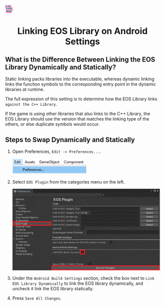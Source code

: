 <a href="/readme.md"><img src="/docs/images/PlayEveryWareLogo.gif" alt="Lobby Screenshot" width="5%"/></a>

# <div align="center">Linking EOS Library on Android Settings</div> <a name="linking-eos-library-on-android-settings" />

## What is the Difference Between Linking the EOS Library Dynamically and Statically?

Static linking packs libraries into the executable, whereas dynamic linking links the function symbols to the corresponding entry point in the dynamic libraries at runtime.

The full expression of this setting is to determine how the EOS Library links `against the C++ Library`.  

If the game is using other libraries that also links to the C++ Library, the EOS Library should use the version that matches the linking type of the others, or else duplicate symbols would occur.  

## Steps to Swap Dynamically and Statically

1. Open Preferences, `Edit -> Preferences...`.

    ![EOS Config UI](/docs/images/preferences_menu.gif)

2. Select `EOS Plugin` from the categories menu on the left.

    ![EOS Config UI](/docs/images/link_eos_lib_instructions.gif)

3. Under the `Android Build Settings` section, check the box next to `Link EOS Library Dynamically` to link the EOS library dynamically, and uncheck it link the EOS library statically.

4. Press `Save All Changes`.
